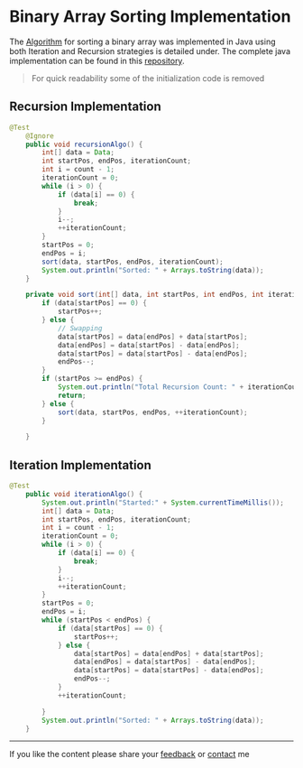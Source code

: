 # Binary Array Sorting Implementation

The [Algorithm](https://github.com/SharathBhaskara/blog-content-samples/blob/master/algorithms/SortingBinaryArray.mdown) for sorting a binary array was implemented in Java using both Iteration and Recursion strategies is detailed under. The complete
java implementation can be found in this [repository](https://github.com/SharathBhaskara/blog-content-samples/). 
> For quick readability some of the initialization code is removed 

Recursion Implementation
----

```java
@Test
	@Ignore
	public void recursionAlgo() {
		int[] data = Data;
		int startPos, endPos, iterationCount;
		int i = count - 1;
		iterationCount = 0;
		while (i > 0) {
			if (data[i] == 0) {
				break;
			}
			i--;
			++iterationCount;
		}
		startPos = 0;
		endPos = i;
		sort(data, startPos, endPos, iterationCount);
		System.out.println("Sorted: " + Arrays.toString(data));
	}

	private void sort(int[] data, int startPos, int endPos, int iterationCount) {
		if (data[startPos] == 0) {
			startPos++;
		} else {
			// Swapping
			data[startPos] = data[endPos] + data[startPos];
			data[endPos] = data[startPos] - data[endPos];
			data[startPos] = data[startPos] - data[endPos];
			endPos--;
		}
		if (startPos >= endPos) {
			System.out.println("Total Recursion Count: " + iterationCount);
			return;
		} else {
			sort(data, startPos, endPos, ++iterationCount);
		}

	}
```


Iteration Implementation
-----

```java
@Test
	public void iterationAlgo() {
		System.out.println("Started:" + System.currentTimeMillis());
		int[] data = Data;
		int startPos, endPos, iterationCount;
		int i = count - 1;
		iterationCount = 0;
		while (i > 0) {
			if (data[i] == 0) {
				break;
			}
			i--;
			++iterationCount;
		}
		startPos = 0;
		endPos = i;
		while (startPos < endPos) {
			if (data[startPos] == 0) {
				startPos++;
			} else {
				data[startPos] = data[endPos] + data[startPos];
				data[endPos] = data[startPos] - data[endPos];
				data[startPos] = data[startPos] - data[endPos];
				endPos--;
			}
			++iterationCount;

		}
		System.out.println("Sorted: " + Arrays.toString(data));
	}
```

---
If you like the content please share your [feedback](www.novicehacks.info) or [contact](www.novicehacks.com) me 
